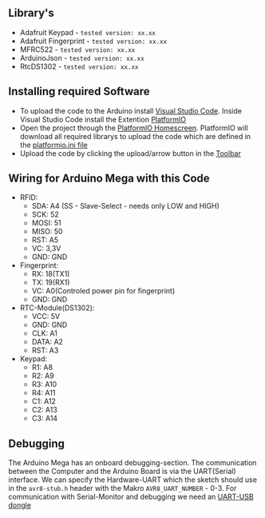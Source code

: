 

## Library's
- Adafruit Keypad       - `tested version: xx.xx`
- Adafruit Fingerprint  - `tested version: xx.xx`
- MFRC522               - `tested version: xx.xx`
- ArduinoJson           - `tested version: xx.xx`
- RtcDS1302             - `tested version: xx.xx`


## Installing required Software
- To upload the code to the Arduino install [Visual Studio Code](https://code.visualstudio.com/download). Inside Visual Studio Code install the Extention [PlatformIO](https://docs.platformio.org/en/stable/integration/ide/vscode.html#installation)
- Open the project through the [PlatformIO Homescreen](https://docs.platformio.org/en/stable/integration/ide/vscode.html#quick-start). PlatformIO will download all required librarys to upload the code which are defined in the [platformio.ini file](https://docs.platformio.org/en/latest/projectconf/index.html)
- Upload the code by clicking the upload/arrow button in the [Toolbar](https://docs.platformio.org/en/stable/integration/ide/vscode.html#platformio-toolbar)



## Wiring for Arduino Mega with this Code
<!-- Wiring not working for Arduino Mega: https://arduino.stackexchange.com/questions/60525/did-not-find-fingerprint-sensor-arduino-mega-2560-adafruit-fingerprint-sensor -->
- RFID:
    - SDA:  A4 (SS - Slave-Select - needs only LOW and HIGH)
    - SCK:  52
    - MOSI: 51
    - MISO: 50
    - RST:  A5
    - VC:   3,3V
    - GND:  GND
- Fingerprint:
    - RX:  18(TX1)
    - TX:  19(RX1)
    - VC:  A0(Controled power pin for fingerprint)
    - GND: GND
- RTC-Module(DS1302):
    - VCC:  5V
    - GND:  GND
    - CLK:  A1
    - DATA: A2
    - RST:  A3
- Keypad:
    - R1: A8
    - R2: A9
    - R3: A10
    - R4: A11
    - C1: A12
    - C2: A13
    - C3: A14

## Debugging
The Arduino Mega has an onboard debugging-section. The communication between the Computer and the Arduino Board is via the UART(Serial) interface. We can specify the Hardware-UART which the sketch should use in the `avr8-stub.h` header with the Makro `AVR8_UART_NUMBER` - 0-3. For communication with Serial-Monitor and debugging we need an [UART-USB dongle](https://www.aliexpress.com/item/32962455401.html?_randl_currency=ILS&_randl_shipto=IL)